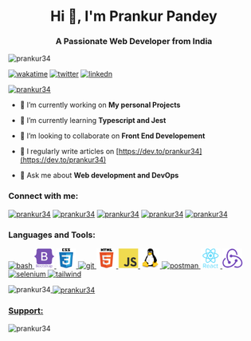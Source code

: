 <h1 align="center">Hi 👋, I'm Prankur Pandey</h1>
<h3 align="center">A Passionate Web Developer from India</h3>


<p align="left"> <img src="https://komarev.com/ghpvc/?username=prankur34&label=Profile%20views&color=0e75b6&style=flat" alt="prankur34" /> </p>

[![wakatime](https://wakatime.com/badge/user/e3811de2-0a52-4ea2-9086-f609b86ecb77.svg)](https://wakatime.com/@e3811de2-0a52-4ea2-9086-f609b86ecb77)
[![twitter](https://img.shields.io/twitter/follow/prankur34?label=followers&logo=twitter&color=%23007ec6&style=plastic)](https://twitter.com/prankur34)
[![linkedn](https://img.shields.io/badge/LinkedIn-blue?style=flat&logo=linkedin&labelColor=blue)](https://www.linkedin.com/in/prankur34/)



<p align="left"> <a href="https://github.com/ryo-ma/github-profile-trophy"><img src="https://github-profile-trophy.vercel.app/?username=prankur34" alt="prankur34" /></a> </p>

- 🔭 I’m currently working on **My personal Projects**

- 🌱 I’m currently learning **Typescript and Jest**

- 👯 I’m looking to collaborate on **Front End Developement**

- 📝 I regularly write articles on [https://dev.to/prankur34](https://dev.to/prankur34)

- 💬 Ask me about **Web development and DevOps**


<!-- ### Blogs posts
<!-- BLOG-POST-LIST:START -->


<!-- BLOG-POST-LIST:END --> 

<h3 align="left">Connect with me:</h3>
<p align="left">
<a href="https://dev.to/prankur34" target="blank"><img align="center" src="https://raw.githubusercontent.com/rahuldkjain/github-profile-readme-generator/master/src/images/icons/Social/devto.svg" alt="prankur34" height="30" width="40" /></a>
<a href="https://twitter.com/prankur34" target="blank"><img align="center" src="https://raw.githubusercontent.com/rahuldkjain/github-profile-readme-generator/master/src/images/icons/Social/twitter.svg" alt="prankur34" height="30" width="40" /></a>
<a href="https://linkedin.com/in/prankur34" target="blank"><img align="center" src="https://raw.githubusercontent.com/rahuldkjain/github-profile-readme-generator/master/src/images/icons/Social/linked-in-alt.svg" alt="prankur34" height="30" width="40" /></a>
<a href="https://instagram.com/prankur34" target="blank"><img align="center" src="https://raw.githubusercontent.com/rahuldkjain/github-profile-readme-generator/master/src/images/icons/Social/instagram.svg" alt="prankur34" height="30" width="40" /></a>
<a href="https://www.leetcode.com/prankur34" target="blank"><img align="center" src="https://raw.githubusercontent.com/rahuldkjain/github-profile-readme-generator/master/src/images/icons/Social/leet-code.svg" alt="prankur34" height="30" width="40" /></a>
</p>

<h3 align="left">Languages and Tools:</h3>
<p align="left">  <a href="https://www.gnu.org/software/bash/" target="_blank" rel="noreferrer"> <img src="https://www.vectorlogo.zone/logos/gnu_bash/gnu_bash-icon.svg" alt="bash" width="40" height="40"/> </a> <a href="https://getbootstrap.com" target="_blank" rel="noreferrer"> <img src="https://raw.githubusercontent.com/devicons/devicon/master/icons/bootstrap/bootstrap-plain-wordmark.svg" alt="bootstrap" width="40" height="40"/> </a>  <a href="https://www.w3schools.com/css/" target="_blank" rel="noreferrer"> <img src="https://raw.githubusercontent.com/devicons/devicon/master/icons/css3/css3-original-wordmark.svg" alt="css3" width="40" height="40"/> </a> <a href="https://git-scm.com/" target="_blank" rel="noreferrer"> <img src="https://www.vectorlogo.zone/logos/git-scm/git-scm-icon.svg" alt="git" width="40" height="40"/> </a> <a href="https://www.w3.org/html/" target="_blank" rel="noreferrer"> <img src="https://raw.githubusercontent.com/devicons/devicon/master/icons/html5/html5-original-wordmark.svg" alt="html5" width="40" height="40"/> </a> <a href="https://developer.mozilla.org/en-US/docs/Web/JavaScript" target="_blank" rel="noreferrer"> <img src="https://raw.githubusercontent.com/devicons/devicon/master/icons/javascript/javascript-original.svg" alt="javascript" width="40" height="40"/> </a> <a href="https://www.linux.org/" target="_blank" rel="noreferrer"> <img src="https://raw.githubusercontent.com/devicons/devicon/master/icons/linux/linux-original.svg" alt="linux" width="40" height="40"/> </a> <a href="https://postman.com" target="_blank" rel="noreferrer"> <img src="https://www.vectorlogo.zone/logos/getpostman/getpostman-icon.svg" alt="postman" width="40" height="40"/> </a> <a href="https://reactjs.org/" target="_blank" rel="noreferrer"> <img src="https://raw.githubusercontent.com/devicons/devicon/master/icons/react/react-original-wordmark.svg" alt="react" width="40" height="40"/> </a> <a href="https://redux.js.org" target="_blank" rel="noreferrer"> <img src="https://raw.githubusercontent.com/devicons/devicon/master/icons/redux/redux-original.svg" alt="redux" width="40" height="40"/> </a> <a href="https://www.selenium.dev" target="_blank" rel="noreferrer"> <img src="https://raw.githubusercontent.com/detain/svg-logos/780f25886640cef088af994181646db2f6b1a3f8/svg/selenium-logo.svg" alt="selenium" width="40" height="40"/> </a> <a href="https://tailwindcss.com/" target="_blank" rel="noreferrer"> <img src="https://www.vectorlogo.zone/logos/tailwindcss/tailwindcss-icon.svg" alt="tailwind" width="40" height="40"/> </a> <a href="https://vuejs.org/" target="_blank" rel="noreferrer"> 

<p><img align="left" src="https://github-readme-stats.vercel.app/api/top-langs?username=prankur34&show_icons=true&locale=en&layout=compact" alt="prankur34" /></p><p>&nbsp;<img align="center" src="https://github-readme-stats.vercel.app/api?username=prankur34&show_icons=true&locale=en" alt="prankur34" 
/>


<h3 align="left">Support:</h3> <p><a href="https://www.buymeacoffee.com/prankur34"> <img align="left" src="https://cdn.buymeacoffee.com/buttons/v2/default-yellow.png" height="50" width="210" alt="prankur34" /></a></p><br><br>

